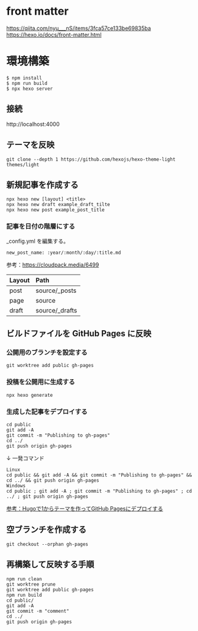 # front matter
https://qiita.com/nyu___nS/items/3fca57ce133be69835ba
https://hexo.io/docs/front-matter.html

# 環境構築

```
$ npm install
$ npm run build
$ npx hexo server
```

## 接続
http://localhost:4000

## テーマを反映

```
git clone --depth 1 https://github.com/hexojs/hexo-theme-light themes/light
```

## 新規記事を作成する

```
npx hexo new [layout] <title>
npx hexo new draft example_draft_tilte
npx hexo new post example_post_title
```

### 記事を日付の階層にする
_config.yml を編集する。

```
new_post_name: :year/:month/:day/:title.md
```

 参考：https://cloudpack.media/6499

|Layout|Path|
|:--|:--|
|post|source/_posts|
|page|source|
|draft|source/_drafts|

## ビルドファイルを GitHub Pages に反映

### 公開用のブランチを設定する

```
git worktree add public gh-pages
```

### 投稿を公開用に生成する

```
npx hexo generate
```

### 生成した記事をデプロイする

```
cd public
git add -A
git commit -m "Publishing to gh-pages"
cd ../
git push origin gh-pages
```

↓ 一発コマンド

```
Linux
cd public && git add -A && git commit -m "Publishing to gh-pages" && cd ../ && git push origin gh-pages
Windows
cd public ; git add -A ; git commit -m "Publishing to gh-pages" ; cd ../ ; git push origin gh-pages
```

[参考：Hugoで1からテーマを作ってGitHub Pagesにデプロイする](https://www.membersedge.co.jp/blog/create-hugo-theme-and-deploy-to-github-pages/)

## 空ブランチを作成する

```
git checkout --orphan gh-pages
```

## 再構築して反映する手順

```
npm run clean
git worktree prune
git worktree add public gh-pages
npm run build
cd public/
git add -A
git commit -m "comment"
cd ../
git push origin gh-pages
```
